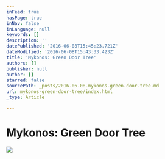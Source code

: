 ```yaml
---
inFeed: true
hasPage: true
inNav: false
inLanguage: null
keywords: []
description: ''
datePublished: '2016-06-08T15:45:23.721Z'
dateModified: '2016-06-08T15:43:33.423Z'
title: 'Mykonos: Green Door Tree'
authors: []
publisher: null
author: []
starred: false
sourcePath: _posts/2016-06-08-mykonos-green-door-tree.md
url: mykonos-green-door-tree/index.html
_type: Article

---
```

# Mykonos: Green Door Tree
![](https://the-grid-user-content.s3-us-west-2.amazonaws.com/bc7e7cd9-22d2-4fe6-b67e-18576fd45e45.jpg)